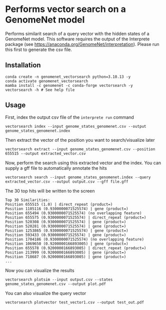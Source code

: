# Performs vector search on a GenomeNet model

Performs similarit search of a query vector with the hidden states of a GenomeNet model. This software requires the output of the Interprete package (see https://anaconda.org/GenomeNet/interpretation). Please run this first to generate the csv file.

## Installation

```
conda create -n genomenet_vectorsearch python=3.10.13 -y
conda activate genomenet_vectorsearch
mamba install -c genomenet -c conda-forge vectorsearch -y
vectorsearch -h # See help file
```

## Usage

First, index the output csv file of the `interprete run` command

```
vectorsearch index --input genome_states_genomenet.csv --output genome_states_genomenet.index
```

Then extract the vector of the position you want to search/visualize later

```
vectorsearch extract --input genome_states_genomenet.csv --position 655515 --output extracted_vector.csv
```

Now, perform the search using this extracted vector and the index. You can supply a gff file to automatically annotate the hits

```
vectorsearch search --input genome_states_genomenet.index --query extracted_vector.csv --output output.csv --gff file.gff
```

The 30 top hits will be written to the screen

```
Top 30 Similarities:
Position 655515 (1.0) | direct_repeat (product=)
Position 1105116 (0.9300000071525574) | gene (product=)
Position 655494 (0.9300000071525574) (no overlapping feature)
Position 655575 (0.9300000071525574) | direct_repeat (product=)
Position 520308 (0.9300000071525574) | gene (product=)
Position 520281 (0.9300000071525574) | gene (product=)
Position 1253865 (0.9300000071525574) | gene (product=)
Position 593433 (0.9300000071525574) | gene (product=)
Position 1704186 (0.9300000071525574) (no overlapping feature)
Position 1069650 (0.9200000166893005) | gene (product=)
Position 655578 (0.9200000166893005) | direct_repeat (product=)
Position 213999 (0.9200000166893005) | gene (product=)
Position 718687 (0.9200000166893005) | gene (product=)
...
```

Now you can visualize the results

```
vectorsearch plotsim --input output.csv --states genome_states_genomenet.csv --output plot.pdf
```

You can also visualize the query vector

```
vectorsearch plotvector test_vector1.csv --output test_out.pdf
```
